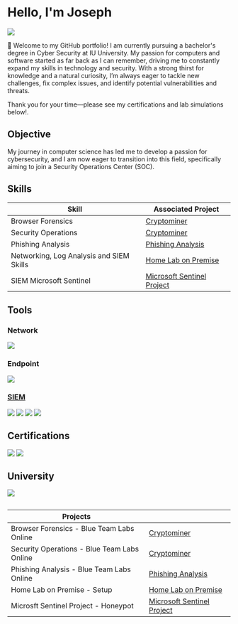 # Hello, I'm Joseph 
<a href="https://www.linkedin.com/in/joseph-wall-489982329/"><img src="https://img.shields.io/badge/-LinkedIn-0072b1?&style=for-the-badge&logo=linkedin&logoColor=white" /></a>


👋 Welcome to my GitHub portfolio! I am currently pursuing a bachelor's degree in Cyber Security at IU University. My passion for computers and software started as far back as I can remember, driving me to constantly expand my skills in technology and security. With a strong thirst for knowledge and a natural curiosity, I’m always eager to tackle new challenges, fix complex issues, and identify potential vulnerabilities and threats.

Thank you for your time—please see my certifications and lab simulations below!.

## Objective

My journey in computer science has led me to develop a passion for cybersecurity, and I am now eager to transition into this field, specifically aiming to join a Security Operations Center (SOC).

## Skills

| Skill                                         | Associated Project         |
|-----------------------------------------------|----------------------------|
| Browser Forensics                             |   <a href="https://github.com/JWALL000/Projects-Labs-/tree/main">Cryptominer</a>
| Security Operations                           |   <a href="https://github.com/JWALL000/Projects-Labs-/tree/main">Cryptominer</a>
| Phishing Analysis                             |   <a href="https://github.com/JWALL000/Projects-Labs-3">Phishing Analysis</a>
| Networking, Log Analysis and SIEM Skills      |   <a href="https://github.com/JWALL000/Home-Lab---Setup-/blob/main/README.md">Home Lab on Premise</a>
| SIEM Microsoft Sentinel                       |   <a href="https://github.com/JWALL000/Microsoft-Sentinel-Project-/blob/main/README.md">Microsoft Sentinel Project</a>





## Tools


### Network
<div>
    <a href="https://github.com/JWALL000/Projects-Labs-2/blob/main/README.md"><img src="https://img.shields.io/badge/-Wireshark-1679A7?&style=for-the-badge&logo=Wireshark&logoColor=white"/></a>
</div>

### Endpoint
<div>
<a href="https://github.com/JWALL000/Home-Lab---Setup-"><img src="https://img.shields.io/badge/-Microsoft_Defender_for_Endpoint-00A4EF?&style=for-the-badge&logo=Microsoft&logoColor=white" />
</div>

### SIEM

<a href="https://github.com/JWALL000/Home-Lab---Setup-"><img src="https://img.shields.io/badge/-Elasticsearch-000000?&style=for-the-badge&logo=&logoColor=white"/></a>
<a href="https://github.com/JWALL000/Home-Lab---Setup-"><img src="https://img.shields.io/badge/-Logstash-554545?&style=for-the-badge&logo=&logoColor=white"/></a>
<a href="https://github.com/JWALL000/Home-Lab---Setup-"><img src="https://img.shields.io/badge/-Kibana-900000?&style=for-the-badge&logo=&logoColor=white"/></a>
<a href="https://github.com/JWALL000/Microsoft-Sentinel-Project-/blob/main/README.md"><img src="https://img.shields.io/badge/-Sentinel-0072b1?&style=for-the-badge&logo=&logoColor=white"/></a>


## Certifications
<div>
<a href="https://github.com/JWALL000/JWALL000/blob/main/Joseph%20Wall%20Google%20Cybersecurity%20Certificate.pdf"><img src="https://img.shields.io/badge/Google%20Cyber%20Security-Certificate-blue?style=for-the-badge&logo=google&logoColor=white"/></a>
<a href="https://github.com/JWALL000/Sec-/blob/main/CompTIA%20Security%2B%20ce%20certificate.pdf"><img src="https://img.shields.io/badge/-Security%2B-FF0000?&style=for-the-badge&logo=CompTIA&logoColor=white"/></a>

## University 
<div> 
<img src="https://img.shields.io/badge/-IU%20University%20of%20Applied%20Sciences-000000?&style=for-the-badge&logo=&logoColor=white"/></a>


##

| Projects                                      |                            |
|-----------------------------------------------|----------------------------|
| Browser Forensics - Blue Team Labs Online     |  <a href="https://github.com/JWALL000/Projects-Labs-/tree/main">Cryptominer</a>
| Security Operations - Blue Team Labs Online   |  <a href="https://github.com/JWALL000/Projects-Labs-/tree/main">Cryptominer</a>
| Phishing Analysis - Blue Team Labs Online     |  <a href="https://github.com/JWALL000/Projects-Labs-3">Phishing Analysis</a>
| Home Lab on Premise - Setup                   |  <a href="https://github.com/JWALL000/Home-Lab---Setup-/blob/main/README.md">Home Lab on Premise</a>
| Microsft Sentinel Project - Honeypot          |  <a href="https://github.com/JWALL000/Microsoft-Sentinel-Project-/blob/main/README.md">Microsoft Sentinel Project</a>
